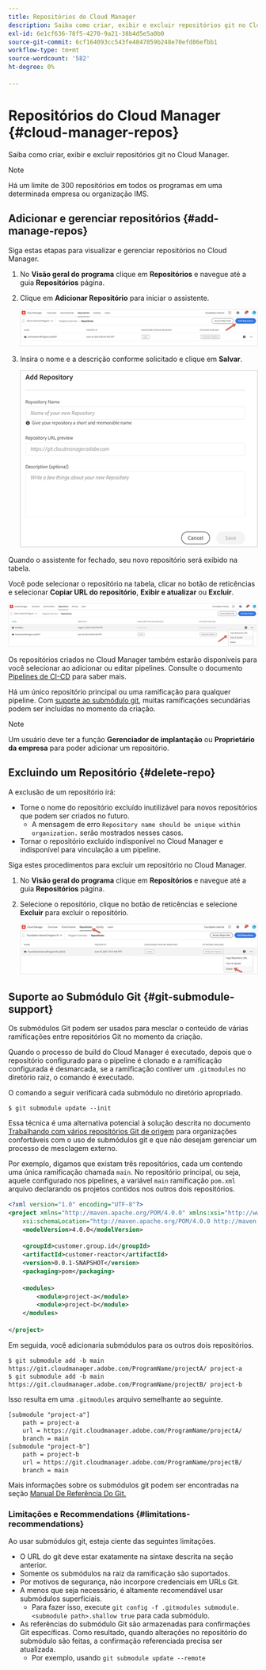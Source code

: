 ```yaml
---
title: Repositórios do Cloud Manager
description: Saiba como criar, exibir e excluir repositórios git no Cloud Manager.
exl-id: 6e1cf636-78f5-4270-9a21-38b4d5e5a0b0
source-git-commit: 6cf164093cc543fe4847859b248e70efd86efbb1
workflow-type: tm+mt
source-wordcount: '582'
ht-degree: 0%

---
```



# Repositórios do Cloud Manager {#cloud-manager-repos}

Saiba como criar, exibir e excluir repositórios git no Cloud Manager.

>[!NOTE]
>
>Há um limite de 300 repositórios em todos os programas em uma determinada empresa ou organização IMS.

## Adicionar e gerenciar repositórios {#add-manage-repos}

Siga estas etapas para visualizar e gerenciar repositórios no Cloud Manager.

1. No **Visão geral do programa** clique em **Repositórios** e navegue até a guia **Repositórios** página.

1. Clique em **Adicionar Repositório** para iniciar o assistente.

   ![Botão Adicionar repositório](/help/implementing/cloud-manager/assets/repos/create-repo2.png)

1. Insira o nome e a descrição conforme solicitado e clique em **Salvar**.

   ![Caixa de diálogo Adicionar Repositório](/help/implementing/cloud-manager/assets/repos/repo-1.png)

Quando o assistente for fechado, seu novo repositório será exibido na tabela.

Você pode selecionar o repositório na tabela, clicar no botão de reticências e selecionar **Copiar URL do repositório**, **Exibir e atualizar** ou **Excluir**.

![Opções de repositório](/help/implementing/cloud-manager/assets/repos/create-repo3.png)

Os repositórios criados no Cloud Manager também estarão disponíveis para você selecionar ao adicionar ou editar pipelines. Consulte o documento [Pipelines de CI-CD](/help/implementing/cloud-manager/configuring-pipelines/introduction-ci-cd-pipelines.md) para saber mais.

Há um único repositório principal ou uma ramificação para qualquer pipeline. Com [suporte ao submódulo git](#git-submodule-support), muitas ramificações secundárias podem ser incluídas no momento da criação.

>[!NOTE]
>
>Um usuário deve ter a função **Gerenciador de implantação** ou **Proprietário da empresa** para poder adicionar um repositório.

## Excluindo um Repositório {#delete-repo}

A exclusão de um repositório irá:

* Torne o nome do repositório excluído inutilizável para novos repositórios que podem ser criados no futuro.
   * A mensagem de erro `Repository name should be unique within organization.` serão mostrados nesses casos.
* Tornar o repositório excluído indisponível no Cloud Manager e indisponível para vinculação a um pipeline.

Siga estes procedimentos para excluir um repositório no Cloud Manager.

1. No **Visão geral do programa** clique em **Repositórios** e navegue até a guia **Repositórios** página.

1. Selecione o repositório, clique no botão de reticências e selecione **Excluir** para excluir o repositório.

   ![Excluir repositório](/help/implementing/cloud-manager/assets/repos/delete-repo.png)

## Suporte ao Submódulo Git {#git-submodule-support}

Os submódulos Git podem ser usados para mesclar o conteúdo de várias ramificações entre repositórios Git no momento da criação.

Quando o processo de build do Cloud Manager é executado, depois que o repositório configurado para o pipeline é clonado e a ramificação configurada é desmarcada, se a ramificação contiver um `.gitmodules` no diretório raiz, o comando é executado.

O comando a seguir verificará cada submódulo no diretório apropriado.

```
$ git submodule update --init
```

Essa técnica é uma alternativa potencial à solução descrita no documento [Trabalhando com vários repositórios Git de origem](/help/implementing/cloud-manager/managing-code/working-with-multiple-source-git-repositories.md) para organizações confortáveis com o uso de submódulos git e que não desejam gerenciar um processo de mesclagem externo.

Por exemplo, digamos que existam três repositórios, cada um contendo uma única ramificação chamada `main`. No repositório principal, ou seja, aquele configurado nos pipelines, a variável `main` ramificação `pom.xml` arquivo declarando os projetos contidos nos outros dois repositórios.

```xml
<?xml version="1.0" encoding="UTF-8"?>
<project xmlns="http://maven.apache.org/POM/4.0.0" xmlns:xsi="http://www.w3.org/2001/XMLSchema-instance"
    xsi:schemaLocation="http://maven.apache.org/POM/4.0.0 http://maven.apache.org/maven-v4_0_0.xsd">
    <modelVersion>4.0.0</modelVersion>
   
    <groupId>customer.group.id</groupId>
    <artifactId>customer-reactor</artifactId>
    <version>0.0.1-SNAPSHOT</version>
    <packaging>pom</packaging>
   
    <modules>
        <module>project-a</module>
        <module>project-b</module>
    </modules>
   
</project>
```

Em seguida, você adicionaria submódulos para os outros dois repositórios.

```shell
$ git submodule add -b main https://git.cloudmanager.adobe.com/ProgramName/projectA/ project-a
$ git submodule add -b main https://git.cloudmanager.adobe.com/ProgramName/projectB/ project-b
```

Isso resulta em uma `.gitmodules` arquivo semelhante ao seguinte.

```text
[submodule "project-a"]
    path = project-a
    url = https://git.cloudmanager.adobe.com/ProgramName/projectA/
    branch = main
[submodule "project-b"]
    path = project-b
    url = https://git.cloudmanager.adobe.com/ProgramName/projectB/
    branch = main
```

Mais informações sobre os submódulos git podem ser encontradas na seção [Manual De Referência Do Git.](https://git-scm.com/book/en/v2/Git-Tools-Submodules)

### Limitações e Recommendations {#limitations-recommendations}

Ao usar submódulos git, esteja ciente das seguintes limitações.

* O URL do git deve estar exatamente na sintaxe descrita na seção anterior.
* Somente os submódulos na raiz da ramificação são suportados.
* Por motivos de segurança, não incorpore credenciais em URLs Git.
* A menos que seja necessário, é altamente recomendável usar submódulos superficiais.
   * Para fazer isso, execute `git config -f .gitmodules submodule.<submodule path>.shallow true` para cada submódulo.
* As referências do submódulo Git são armazenadas para confirmações Git específicas. Como resultado, quando alterações no repositório do submódulo são feitas, a confirmação referenciada precisa ser atualizada.
   * Por exemplo, usando `git submodule update --remote`
